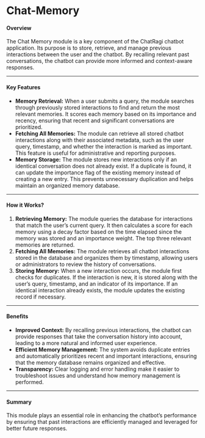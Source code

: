 # Chat-Memory

#### Overview
The Chat Memory module is a key component of the ChatRagi chatbot application. Its purpose is to store, retrieve, and manage previous interactions between the user and the chatbot. By recalling relevant past conversations, the chatbot can provide more informed and context-aware responses.

---
#### Key Features
- **Memory Retrieval:**
	When a user submits a query, the module searches through previously stored interactions to find and return the most relevant memories. It scores each memory based on its importance and recency, ensuring that recent and significant conversations are prioritized.
- **Fetching All Memories:**
	The module can retrieve all stored chatbot interactions along with their associated metadata, such as the user query, timestamp, and whether the interaction is marked as important. This feature is useful for administrative and reporting purposes.
- **Memory Storage:**
	The module stores new interactions only if an identical conversation does not already exist. If a duplicate is found, it can update the importance flag of the existing memory instead of creating a new entry. This prevents unnecessary duplication and helps maintain an organized memory database.

---
#### How it Works?
1. **Retrieving Memory:**
	The module queries the database for interactions that match the user’s current query. It then calculates a score for each memory using a decay factor based on the time elapsed since the memory was stored and an importance weight. The top three relevant memories are returned.
2. **Fetching All Memories:**
	The module retrieves all chatbot interactions stored in the database and organizes them by timestamp, allowing users or administrators to review the history of conversations.
3. **Storing Memory:**
	When a new interaction occurs, the module first checks for duplicates. If the interaction is new, it is stored along with the user’s query, timestamp, and an indicator of its importance. If an identical interaction already exists, the module updates the existing record if necessary.

---
#### Benefits
- **Improved Context:**
	By recalling previous interactions, the chatbot can provide responses that take the conversation history into account, leading to a more natural and informed user experience.
- **Efficient Memory Management:**
	The system avoids duplicate entries and automatically prioritizes recent and important interactions, ensuring that the memory database remains organized and effective.
- **Transparency:**
	Clear logging and error handling make it easier to troubleshoot issues and understand how memory management is performed.

---
#### Summary
This module plays an essential role in enhancing the chatbot’s performance by ensuring that past interactions are efficiently managed and leveraged for better future responses.
